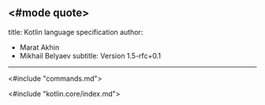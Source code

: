 <#mode quote>
---
title: Kotlin language specification
author:
- Marat Akhin
- Mikhail Belyaev
subtitle: Version 1.5-rfc+0.1
---

<#include "commands.md">

<#include "kotlin.core/index.md">
